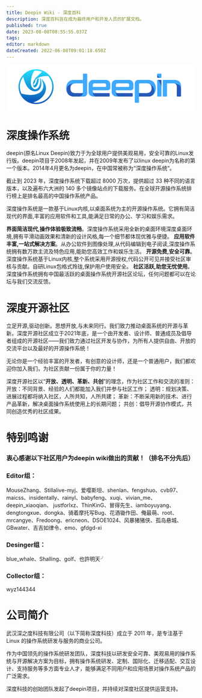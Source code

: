 ```yaml
---
title: Deepin Wiki - 深度百科
description: 深度百科旨在成为最终用户和开发人员的扩展文档。
published: true
date: 2023-08-08T08:55:55.037Z
tags: 
editor: markdown
dateCreated: 2022-06-08T09:01:18.650Z
---
```


![deepin_logo_1.png](/deepin_logo_2.png)

# 深度操作系统

deepin(原名Linux Deepin)致力于为全球用户提供美观易用，安全可靠的Linux发行版。deepin项目于2008年发起，并在2009年发布了以linux deepin为名称的第一个版本。2014年4月更名为deepin，在中国常被称为“深度操作系统“。 

截止到 2023 年，深度操作系统下载超过 8000 万次，提供超过 33 种不同的语言版本，以及遍布六大洲的 140 多个镜像站点的下载服务。在全球开源操作系统排行榜上是排名最高的中国操作系统产品。

深度操作系统是一款基于Linux内核,以桌面系统为主的开源操作系统。它拥有简洁现代的界面,丰富的应用软件和工具,能满足日常的办公、学习和娱乐需求。

**界面简洁现代,操作体验极致流畅**。深度操作系统采用全新的桌面环境深度桌面环境,拥有平滑动画效果和清新的设计风格,每一个细节都体现优雅与便捷。
**应用软件丰富,一站式解决方案**。从办公软件到图像处理,从代码编辑到电子阅读,深度操作系统拥有数万款主流及特色应用,能助您高效工作和娱乐生活。
**开源免费,安全可靠**。深度操作系统基于Linux内核,整个系统采用开源授权,代码公开可见并接受社区审核与贡献。自研Linux包格式玲珑,保护用户使用安全。 
**社区活跃,助您无忧使用**。深度操作系统拥有中国最活跃的桌面操作系统开源社区论坛，任何问题都可以在论坛与我们交流反馈。


# 深度开源社区
立足开源,驱动创新。思想开放,与未来同行。我们致力推动桌面系统的开源与革新。深度开源社区成立于2021年底，是一个由开发者、设计师、普通成员及倡导者组成的开源社区——我们致力通过社区开发与协作，为所有人提供自由、开放的交流平台以及最好的开源操作系统！

无论你是一个经验丰富的开发者，有创意的设计师，还是一个普通用户，我们都欢迎你加入我们，为社区贡献一份属于你的力量！ 

深度开源社区以“**开放、透明、革新、共创**”的理念，作为社区工作和交流的准则：
开放：不同背景、经验的人们都能加入我们并参与社区工作；
透明：规划决策、进展过程都将纳入社区，人所共知，人所共建；
革新：不断采用新的技术、进行产品革新，解决桌面操作系统使用上的长期问题；
共创：倡导开源协作模式，共同创造优秀的社区成果。


# 特别鸣谢
### **衷心感谢以下社区用户为deepin wiki做出的贡献！（排名不分先后）**

### Editor组：
MouseZhang、Stillalive-myj、爱嘤斯坦、shenlan、fengshuo、cvb97、maicss、insidentally、rainyl、babyfeng、xuqi、vivian_me、deepin_xiaoqian、	justforlxz、ThinKinG、冒得先生、iamboyuyang、dengtongxue、dongka、骑着摩托写Bug、花酒锄作田、俺最萌、root、mrcangye、Fredoong、ericneon、DSOE1024、风暴猪猪侠、孤岛悬城、GBwater、吉吉如律令、emo、gfdgd-xi


### Desinger组：
blue_whale、Shalling、golf、也許明天╯


### Collector组：
wyz144344


# 公司简介
武汉深之度科技有限公司（以下简称深度科技）成立于 2011 年，是专注基于 Linux 的操作系统研发与服务的商业公司。

作为中国领先的操作系统研发团队，深度科技以研发安全可靠、美观易用的操作系统与开源解决方案为目标，拥有操作系统研发、定制、国际化、迁移适配、交互设计、支持服务等多方面专业人才，能够满足不同用户和应用场景对操作系统产品的广泛需求。

深度科技的创始团队发起了deepin项目，并持续对深度社区提供运营支持。